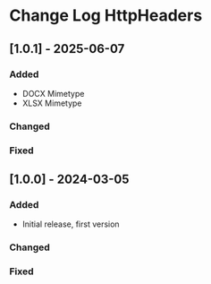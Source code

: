 # Change Log HttpHeaders

## [1.0.1] - 2025-06-07

### Added

- DOCX Mimetype
- XLSX Mimetype

### Changed

### Fixed

## [1.0.0] - 2024-03-05

### Added

- Initial release, first version

### Changed

### Fixed
